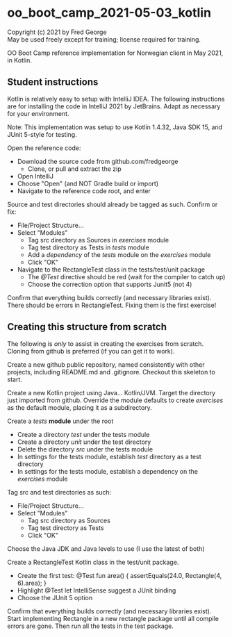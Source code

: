 # oo_boot_camp_2021-05-03_kotlin

Copyright (c) 2021 by Fred George  
May be used freely except for training; license required for training.

OO Boot Camp reference implementation for Norwegian client in
May 2021, in Kotlin.

## Student instructions

Kotlin is relatively easy to setup with IntelliJ IDEA. 
The following instructions are for installing the code 
in IntelliJ 2021 by JetBrains. 
Adapt as necessary for your environment.

Note: This implementation was setup to use Kotlin 1.4.32, Java SDK 15, 
and JUnit 5-style for testing.

Open the reference code:

- Download the source code from github.com/fredgeorge
    - Clone, or pull and extract the zip
- Open IntelliJ
- Choose "Open" (and NOT Gradle build or import)
- Navigate to the reference code root, and enter

Source and test directories should already be tagged as such. Confirm or fix:

- File/Project Structure...
- Select "Modules"
    - Tag src directory as Sources in *exercises* module
    - Tag test directory as Tests in *tests* module
    - Add a *dependency* of the *tests* module on the *exercises* module 
    - Click "OK"
- Navigate to the RectangleTest class in the tests/test/unit package
    - The *@Test* directive should be red (wait for the compiler to catch up)
    - Choose the correction option that supports Junit5 (not 4)

Confirm that everything builds correctly 
(and necessary libraries exist).
There should be errors in RectangleTest. 
Fixing them is the first exercise!

## Creating this structure from scratch

The following is *only* to assist in creating the exercises from scratch.
Cloning from github is preferred (if you can get it to work).

Create a new github public repository, named
consistently with other projects, including README.md and .gitignore.
Checkout this skeleton to start.

Create a new Kotlin project using Java... Kotlin/JVM.
Target the directory just imported from github.
Override the module defaults to create *exercises*
as the default module, placing it as a subdirectory.

Create a *tests* **module** under the root

- Create a directory *test* under the tests module
- Create a directory *unit* under the test directory
- Delete the directory *src* under the tests module
- In settings for the tests module, establish *test* directory as a test directory
- In settings for the tests module, establish a dependency on the *exercises* module

Tag src and test directories as such:

- File/Project Structure...
- Select "Modules"
    - Tag src directory as Sources
    - Tag test directory as Tests
    - Click "OK"

Choose the Java JDK and Java levels to use (I use the latest of both)

Create a RectangleTest Kotlin class in the test/unit package.

- Create the first test:
  @Test fun area() {
  assertEquals(24.0, Rectangle(4, 6).area);
  }
- Highlight @Test let IntelliSense suggest a JUnit binding
- Choose the JUnit 5 option

Confirm that everything builds correctly (and necessary libraries exist).
Start implementing Rectangle in a new rectangle package until all compile
errors are gone. Then run all the tests in the test package.
